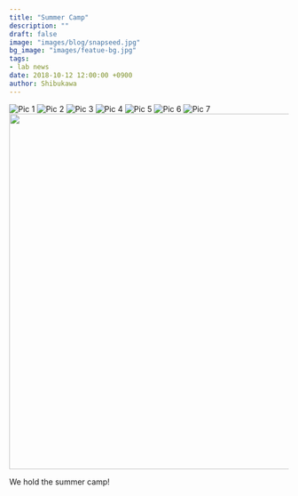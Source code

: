 ```yaml
---
title: "Summer Camp"
description: ""
draft: false
image: "images/blog/snapseed.jpg"
bg_image: "images/featue-bg.jpg"
tags: 
- lab news
date: 2018-10-12 12:00:00 +0900
author: Shibukawa
---
```


![Pic 1](../images/blog/Snapseed.jpeg)
![Pic 2](../images/blog/Snapseed-1.jpeg)
![Pic 3](../images/blog/S__126148637.jpg)
![Pic 4](../images/blog/S__125992967.jpg)
![Pic 5](../images/blog/S__75587587.jpg)
![Pic 6](../images/blog/S__38354959.jpg)
![Pic 7](../images/blog/IMG_6305.jpeg)
<img src="../images/blog/Snapseed.jpeg" width="640px">




We hold the summer camp!
